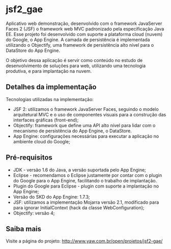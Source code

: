 jsf2_gae
===============

Aplicativo web demonstração, desenvolvido com o framework JavaServer Faces 2 (JSF) o framework web MVC padronizado pela especificação Java EE. Esse projeto foi desenvolvido com suporte a plataforma cloud (nuvem) do Google, o App Engine. A camada de persistência é implementada utilizando o Objectify, uma framework de persistência alto nível para o DataStore do App Engine.

O objetivo dessa aplicação é servir como conteúdo no estudo de desenvolvimento de soluções para web, utilizando uma tecnologia produtiva, e para implantação na nuvem.

Detalhes da implementação
-------
Tecnologias utilizadas na implementação:
* JSF 2: utilizamos o framework JavaServer Faces, seguindo o modelo arquitetural MVC e o uso de componentes visuais para a construção das interfaces gráficas (front-end);
* Objectify: framework que define uma API alto nível para lidar com o mecanismo de persistência do App Engine, o DataStore.
* App Engine: configurações necessárias para executar a aplicação no ambiente cloud do Google;

Pré-requisitos
-------
* JDK - versão 1.6 do Java, a versão suportada pelo App Engine;
* Eclipse - recomendamos o Eclipse justamente por contar com o plugin do Google para o App Engine, facilitando o trabalho de implantação.
* Plugin do Google para Eclipse - plugin com suporte a implantação no App Engine;
* Versão do SKD do App Engine: 1.7.3;
* JSF: utilizamos a implementação Mojarra versão 2.1, modificado para para ignorar InitialContext (hack da classe WebConfiguration);
* Objectify: versão 4;

Saiba mais
-------
Visite a página do projeto:
http://www.yaw.com.br/open/projetos/jsf2-gae/
